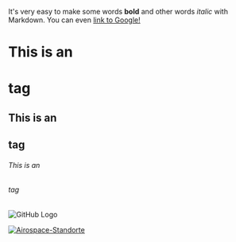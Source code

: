 It's very easy to make some words **bold** and other words *italic* with Markdown. You can even [link to Google!](http://google.com)

# This is an <h1> tag
## This is an <h2> tag
###### This is an <h6> tag

![GitHub Logo](/images/logo.png)


[![Airospace-Standorte][1]][1]


  [1]: http://i.stack.imgur.com/Sty7A.png